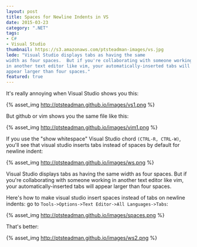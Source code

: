 ```yaml
---
layout: post
title: Spaces for Newline Indents in VS
date: 2015-03-23
category: ".NET"
tags: 
- C#
- Visual Studio
thumbnail: https://s3.amazonaws.com/ptsteadman-images/vs.jpg
lede: "Visual Studio displays tabs as having the same 
width as four spaces.  But if you're collaborating with someone working 
in another text editor like vim, your automatically-inserted tabs will
appear larger than four spaces."
featured: true
---
```


It's really annoying when Visual Studio shows you this:

{% asset_img  http://ptsteadman.github.io/images/vs1.png  %}


But github or vim shows you the same file like this:

{% asset_img  http://ptsteadman.github.io/images/vim1.png  %}

If you use the "show whitespace" Visual Studio chord `(CTRL-R, CTRL-W)`, 
you'll see that visual studio inserts tabs instead of spaces by
default for newline indent:

{% asset_img  http://ptsteadman.github.io/images/ws.png  %}

Visual Studio displays tabs as having the same 
width as four spaces.  But if you're collaborating with someone working 
in another text editor like vim, your automatically-inserted tabs will
appear larger than four spaces.

Here's how to make visual studio insert spaces instead of tabs on newline indents:
go to `Tools->Options->Text Editor->All Languages->Tabs`:

{% asset_img  http://ptsteadman.github.io/images/spaces.png  %}

That's better:

{% asset_img  http://ptsteadman.github.io/images/ws2.png  %}
